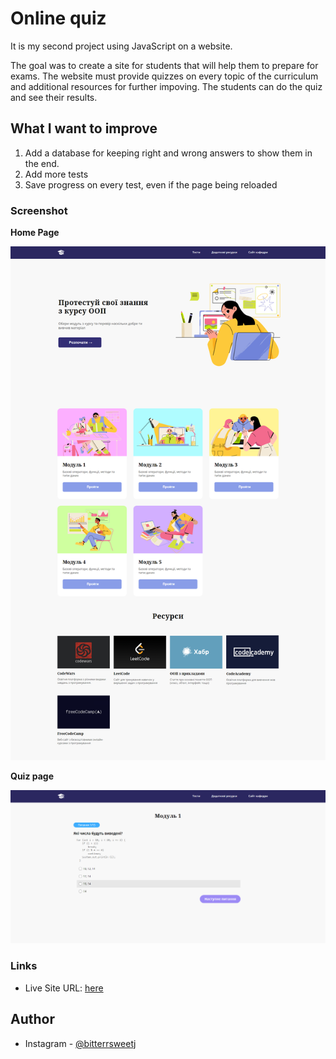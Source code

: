 # Online quiz 

It is my second project using JavaScript on a website. 

The goal was to create a site for students that will help them to prepare for exams. The website must provide quizzes on every topic of the curriculum and additional resources for further impoving.
The students can do the quiz and see their results. 


## What I want to improve
1. Add a database for keeping right and wrong answers to show them in the end.
2. Add more tests
3. Save progress on every test, even if the page being reloaded

### Screenshot
  **Home Page**
  
![](./images/bitterrsweetj.github.io.png)
  
  **Quiz page**
  
![](./images/screenshot2.png)

### Links

- Live Site URL: [here](https://bitterrsweetj.github.io/online-quiz/)


## Author

- Instagram - [@bitterrsweetj](https://www.instagram.com/bitterrsweetj)
